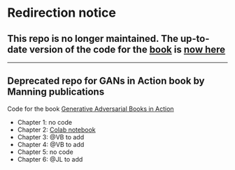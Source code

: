 # Redirection notice

## This repo is no longer maintained. The up-to-date version of the code for the [book](bit.ly/gan-book) is [now here](https://github.com/GANs-in-Action/gans-in-action)

--- 

## Deprecated repo for GANs in Action book by Manning publications
Code for the book [Generative Adversarial Books in Action](bit.ly/gan-book)

* Chapter 1: no code
* Chapter 2: [Colab notebook](https://colab.research.google.com/drive/1CPz-YvvJV8gHlsD2o68B0FYKFzaT6RCA)
* Chapter 3: @VB to add
* Chapter 4: @VB to add
* Chapter 5: no code
* Chapter 6: @JL to add
